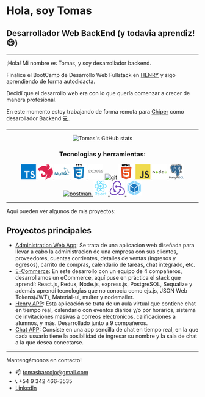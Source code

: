 # Hola, soy Tomas

## Desarrollador Web BackEnd (y todavia aprendiz! 😄)

---

¡Hola!
Mi nombre es Tomas, y soy desarrollador backend.

Finalice el BootCamp de Desarrollo Web Fullstack en [HENRY](https://www.soyhenry.com/) y sigo aprendiendo de forma autodidacta.

Decidí que el desarrollo web era con lo que quería comenzar a crecer de manera profesional.

En este momento estoy trabajando de forma remota para [Chiper](https://growth.chiper.co/) como desarollador Backend 💻.

---

<p align="center">
   <img src="https://github-readme-stats.vercel.app/api?username=tomasbarcojo&show_icons=true&theme=dark" alt="Tomas's GitHub stats" />
</p>

<h3 align="center">Tecnologias y herramientas:</h3>
<p align="center"> <a href="https://nestjs.com/" target="_blank"> <img src="https://github.com/devicons/devicon/blob/master/icons/typescript/typescript-original.svg" alt="TypeScript" width="40" height="40"/> </a> <a href="https://www.typescriptlang.org/" target="_blank"> <a href="https://nestjs.com/" target="_blank"> <img src="https://github.com/devicons/devicon/blob/master/icons/nestjs/nestjs-plain.svg" alt="NestJS" width="40" height="40"/> </a> <a href="https://nestjs.com/" target="_blank"> <a href="" target="_blank"> <img src="https://github.com/devicons/devicon/blob/master/icons/mysql/mysql-plain-wordmark.svg" alt="MySQL" width="40" height="40"/> </a> <a href="https://www.w3schools.com/css/" target="_blank"> <img src="https://github.com/devicons/devicon/blob/master/icons/css3/css3-original-wordmark.svg" alt="css3" width="40" height="40"/> </a> <a href="https://expressjs.com" target="_blank"> <img src="https://github.com/devicons/devicon/blob/master/icons/express/express-original-wordmark.svg" alt="express" width="40" height="40"/> </a> <a href="https://git-scm.com/" target="_blank"> <img src="https://www.vectorlogo.zone/logos/git-scm/git-scm-icon.svg" alt="git" width="40" height="40"/> </a> <a href="https://www.w3.org/html/" target="_blank"> <img src="https://github.com/devicons/devicon/blob/master/icons/html5/html5-original-wordmark.svg" alt="html5" width="40" height="40"/> </a> </a> <a href="https://developer.mozilla.org/en-US/docs/Web/JavaScript" target="_blank"> <img src="https://github.com/devicons/devicon/blob/master/icons/javascript/javascript-original.svg" alt="javascript" width="40" height="40"/> </a> <a href="https://nodejs.org" target="_blank"> <img src="https://github.com/devicons/devicon/blob/master/icons/nodejs/nodejs-original-wordmark.svg" alt="nodejs" width="40" height="40"/> </a> <a href="https://www.postgresql.org" target="_blank"> <img src="https://github.com/devicons/devicon/blob/master/icons/postgresql/postgresql-original-wordmark.svg" alt="postgresql" width="40" height="40"/> </a> <a href="https://postman.com" target="_blank"> <img src="https://www.vectorlogo.zone/logos/getpostman/getpostman-icon.svg" alt="postman" width="40" height="40"/> </a> <a href="https://reactjs.org/" target="_blank"> <img src="https://github.com/devicons/devicon/blob/master/icons/react/react-original-wordmark.svg" alt="react" width="40" height="40"/> </a> <a href="https://redux.js.org" target="_blank"> <img src="https://github.com/devicons/devicon/blob/master/icons/redux/redux-original.svg" alt="redux" width="40" height="40"/> </a> <a href="https://webpack.js.org" target="_blank"> <img src="https://github.com/devicons/devicon/blob/master/icons/webpack/webpack-original.svg" alt="webpack" width="40" height="40"/> </a> </p>

---

Aquí pueden ver algunos de mis proyectos:

## Proyectos principales

- [Administration Web App](https://github.com/tomasbarcojo/activa-adm): Se trata de una aplicacion web diseñada para llevar a cabo la administracion de una empresa con sus clientes, proveedores, cuentas corrientes, detalles de ventas (ingresos y egresos), carrito de compras, calendario de tareas, chat integrado, etc.
- [E-Commerce](https://github.com/tomasbarcojo/E-Commerce): En este desarrollo con un equipo de 4 compañeros, desarrollamos un eCommerce, aquí puse en práctica el stack que aprendí: React.js, Redux, Node.js, express.js, PostgreSQL, Sequalize y además aprendí tecnologías que no conocia como ejs.js, JSON Web Tokens(JWT), Material-ui, multer y nodemailer.
- [Henry APP](https://github.com/Jasper13006/HenryApp): Esta aplicación se trata de un aula virtual que contiene chat en tiempo real, calendario con eventos diarios y/o por horarios, sistema de invitaciones masivas a correos electronicos, calificaciones a alumnos, y más. Desarrollado junto a 9 compañeros.
- [Chat APP](https://github.com/tomasbarcojo/Real-Time-Chat): Consiste en una app sencilla de chat en tiempo real, en la que cada usuario tiene la posibilidad de ingresar su nombre y la sala de chat a la que desea conectarse.

---

Mantengámonos en contacto!
- 📫 tomasbarcojo@gmail.com
- 📞 +54 9 342 466-3535
- [LinkedIn](https://www.linkedin.com/in/tomas-barcojo-fullstack/)
